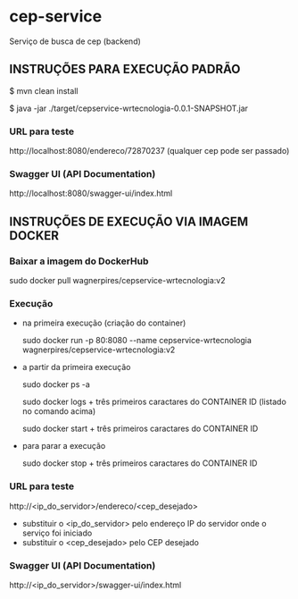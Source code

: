 # cep-service

Serviço de busca de cep (backend)

## INSTRUÇÕES PARA EXECUÇÃO PADRÃO

$ mvn clean install

$ java -jar ./target/cepservice-wrtecnologia-0.0.1-SNAPSHOT.jar

### URL para teste
http://localhost:8080/endereco/72870237 (qualquer cep pode ser passado)

### Swagger UI (API Documentation)
http://localhost:8080/swagger-ui/index.html


## INSTRUÇÕES DE EXECUÇÃO VIA IMAGEM DOCKER

### Baixar a imagem do DockerHub
sudo docker pull wagnerpires/cepservice-wrtecnologia:v2

### Execução

* na primeira execução (criação do container)

  sudo docker run -p 80:8080 --name cepservice-wrtecnologia wagnerpires/cepservice-wrtecnologia:v2

* a partir da primeira execução

  sudo docker ps -a

  sudo docker logs + três primeiros caractares do CONTAINER ID (listado no comando acima)
  
  sudo docker start + três primeiros caractares do CONTAINER ID

* para parar a execução

  sudo docker stop + três primeiros caractares do CONTAINER ID

### URL para teste

http://<ip_do_servidor>/endereco/<cep_desejado>
  
* substituir o <ip_do_servidor> pelo endereço IP do servidor onde o serviço foi iniciado
* substituir o <cep_desejado> pelo CEP desejado

### Swagger UI (API Documentation)

http://<ip_do_servidor>/swagger-ui/index.html

